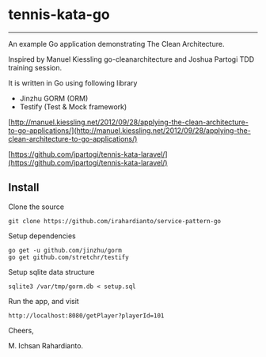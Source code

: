 # tennis-kata-go
-------

An example Go application demonstrating The Clean Architecture.

Inspired by Manuel Kiessling go-cleanarchitecture and Joshua Partogi TDD training session.

It is written in Go using following library
- Jinzhu GORM (ORM)
- Testify (Test & Mock framework)

[http://manuel.kiessling.net/2012/09/28/applying-the-clean-architecture-to-go-applications/](http://manuel.kiessling.net/2012/09/28/applying-the-clean-architecture-to-go-applications/)

[https://github.com/jpartogi/tennis-kata-laravel/](https://github.com/jpartogi/tennis-kata-laravel/)


Install
-------

Clone the source

    git clone https://github.com/irahardianto/service-pattern-go

Setup dependencies

    go get -u github.com/jinzhu/gorm
    go get github.com/stretchr/testify

Setup sqlite data structure

    sqlite3 /var/tmp/gorm.db < setup.sql

Run the app, and visit

    http://localhost:8080/getPlayer?playerId=101

Cheers,

M. Ichsan Rahardianto.
